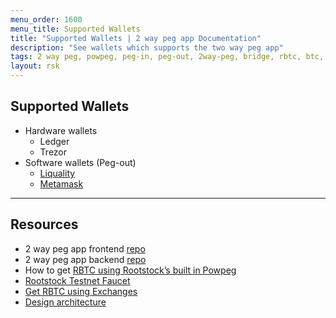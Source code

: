 ```yaml
---
menu_order: 1600
menu_title: Supported Wallets
title: "Supported Wallets | 2 way peg app Documentation"
description: "See wallets which supports the two way peg app"
tags: 2 way peg, powpeg, peg-in, peg-out, 2way-peg, bridge, rbtc, btc, rootstock, testnet, mainnet, guide, setup, integrate, use
layout: rsk
---
```


## Supported Wallets

- Hardware wallets
    - Ledger
    - Trezor
- Software wallets (Peg-out)
    - [Liquality](/guides/two-way-peg-app/getting-started-pegout#connect-your-liquality-wallet)
    - [Metamask](/guides/two-way-peg-app/getting-started-pegout#connect-your-metamask-wallet)

----

## Resources
* 2 way peg app frontend [repo](https://github.com/rsksmart/2wp-app)
* 2 way peg app backend [repo](https://github.com/rsksmart/2wp-api)
* How to get [RBTC using Rootstock’s built in Powpeg](https://developers.rootstock.io/guides/get-crypto-on-rsk/powpeg-btc-rbtc/)
* [Rootstock Testnet Faucet](https://faucet.rootstock.io/)
* [Get RBTC using Exchanges](https://developers.rootstock.io/guides/get-crypto-on-rsk/rbtc-exchanges/)
* [Design architecture](/guides/two-way-peg-app/advanced-operations/design-architecture/)